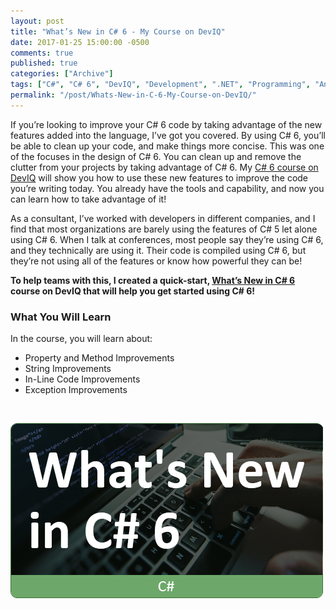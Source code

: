```yaml
---
layout: post
title: "What’s New in C# 6 - My Course on DevIQ"
date: 2017-01-25 15:00:00 -0500
comments: true
published: true
categories: ["Archive"]
tags: ["C#", "C# 6", "DevIQ", "Development", ".NET", "Programming", "Announcement"]
permalink: "/post/Whats-New-in-C-6-My-Course-on-DevIQ/"
---
```


<p>If you’re looking to improve your C# 6 code by taking advantage of the new features added into the language, I’ve got you covered. By using C# 6, you’ll be able to clean up your code, and make things more concise. This was one of the focuses in the design of C# 6. You can clean up and remove the clutter from your projects by taking advantage of C# 6. My <a href="http://app.deviq.com/courses/whats-new-in-c-6">C# 6 course on DevIQ</a> will show you how to use these new features to improve the code you’re writing today. You already have the tools and capability, and now you can learn how to take advantage of it!</p>
<!-- more -->
<p>As a consultant, I’ve worked with developers in different companies, and I find that most organizations are barely using the features of C# 5 let alone using C# 6. When I talk at conferences, most people say they’re using C# 6, and they technically are using it. Their code is compiled using C# 6, but they’re not using all of the features or know how powerful they can be!</p> <p><strong>To help teams with this, I created a quick-start, <a href="http://app.deviq.com/courses/whats-new-in-c-6" target="_blank">What’s New in C# 6</a> course on DevIQ that will help you get started using C# 6!</strong></p> <h3></h3> <h3>What You Will Learn</h3> <p>In the course, you will learn about:</p> <ul> <li>Property and Method Improvements  <li>String Improvements  <li>In-Line Code Improvements  <li>Exception Improvements</li></ul> <p>&nbsp;</p> <p><a href="http://app.deviq.com/courses/whats-new-in-c-6"><img title="Whats New In C# 6" style="border-top: 0px; border-right: 0px; background-image: none; border-bottom: 0px; padding-top: 0px; padding-left: 0px; border-left: 0px; display: inline; padding-right: 0px" border="0" alt="Whats New In C# 6" src="/images/files/WhatsNewInCSharp6.png" width="500" height="280"></a></p>
